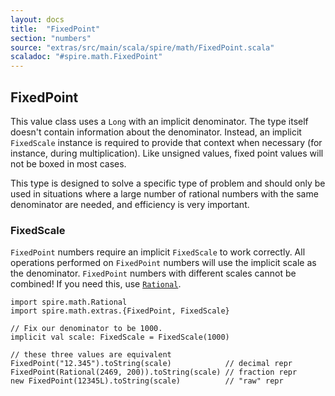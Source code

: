 ```yaml
---
layout: docs
title:  "FixedPoint"
section: "numbers"
source: "extras/src/main/scala/spire/math/FixedPoint.scala"
scaladoc: "#spire.math.FixedPoint"
---
```


## FixedPoint

This value class uses a `Long` with an implicit denominator. The type itself
doesn't contain information about the denominator. Instead, an implicit
`FixedScale` instance is required to provide that context when necessary (for
instance, during multiplication). Like unsigned values, fixed point values will
not be boxed in most cases.

This type is designed to solve a specific type of problem and should only be
used in situations where a large number of rational numbers with the same
denominator are needed, and efficiency is very important.

### FixedScale

`FixedPoint` numbers require an implicit `FixedScale` to work correctly. All
operations performed on `FixedPoint` numbers will use the implicit scale as the
denominator. `FixedPoint` numbers with different scales cannot be combined! If
you need this, use [`Rational`](rational.html).

```tut:book
import spire.math.Rational
import spire.math.extras.{FixedPoint, FixedScale}

// Fix our denominator to be 1000.
implicit val scale: FixedScale = FixedScale(1000)

// these three values are equivalent
FixedPoint("12.345").toString(scale)            // decimal repr
FixedPoint(Rational(2469, 200)).toString(scale) // fraction repr
new FixedPoint(12345L).toString(scale)          // "raw" repr
```
